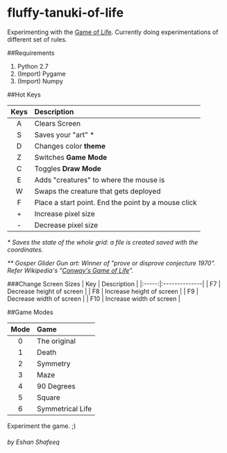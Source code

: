 # fluffy-tanuki-of-life
Experimenting with the [Game of Life](https://en.wikipedia.org/wiki/Conway's_Game_of_Life).  Currently doing experimentations of different set of rules.

##Requirements
1. Python 2.7
2. (Import) Pygame
3. (Import) Numpy

##Hot Keys

| Keys | Description  |
|:----:|:-------------|
| A    | Clears Screen |
| S    | Saves your "art" * |
| D    | Changes color **theme** |
| Z    | Switches **Game Mode** |
| C    | Toggles **Draw Mode**  |
| E    | Adds "creatures" to where the mouse is  |
| W    | Swaps the creature that gets deployed  |
| F    | Place a start point. End the point by a mouse click |
| +    | Increase pixel size |
| -    | Decrease pixel size |

_\* Saves the state of the whole grid: a file is created saved with the coordinates._

_\*\* Gosper Glider Gun art: Winner of "prove or disprove conjecture 1970". Refer Wikipedia's "[Conway's Game of Life](https://en.wikipedia.org/wiki/Conway's_Game_of_Life)"._

###Change Screen Sizes
| Key   | Description |
|:-----:|:--------------|
| F7    | Decrease height of screen |
| F8    | Increase height of screen |
| F9    | Decrease width of screen |
| F10    | Increase width of screen |


##Game Modes

| Mode | Game |
|:----:|:----------- |
| 0    | The original |
| 1    | Death  |
| 2    | Symmetry  |
| 3    | Maze |
| 4    | 90 Degrees |
| 5    | Square |
| 6    | Symmetrical Life|

Experiment the game. ;)





###### by Eshan Shafeeq
